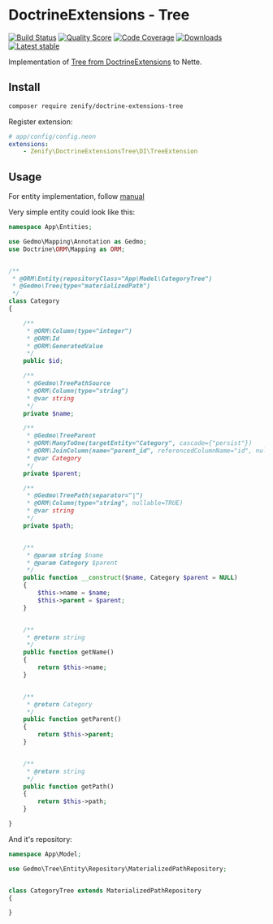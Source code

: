 # DoctrineExtensions - Tree

[![Build Status](https://img.shields.io/travis/Zenify/DoctrineExtensionsTree.svg?style=flat-square)](https://travis-ci.org/Zenify/DoctrineExtensionsTree)
[![Quality Score](https://img.shields.io/scrutinizer/g/Zenify/DoctrineExtensionsTree.svg?style=flat-square)](https://scrutinizer-ci.com/g/Zenify/DoctrineExtensionsTree)
[![Code Coverage](https://img.shields.io/scrutinizer/coverage/g/Zenify/DoctrineExtensionsTree.svg?style=flat-square)](https://scrutinizer-ci.com/g/Zenify/DoctrineExtensionsTree)
[![Downloads](https://img.shields.io/packagist/dt/zenify/doctrine-extensions-tree.svg?style=flat-square)](https://packagist.org/packages/zenify/doctrine-extensions-tree)
[![Latest stable](https://img.shields.io/packagist/v/zenify/doctrine-extensions-tree.svg?style=flat-square)](https://packagist.org/packages/zenify/doctrine-extensions-tree)

Implementation of [Tree from DoctrineExtensions](https://github.com/Atlantic18/DoctrineExtensions/blob/master/doc/tree.md) to Nette.


## Install

```sh
composer require zenify/doctrine-extensions-tree
```

Register extension:

```yaml
# app/config/config.neon
extensions:
	- Zenify\DoctrineExtensionsTree\DI\TreeExtension
```


## Usage

For entity implementation, follow [manual](https://github.com/Atlantic18/DoctrineExtensions/blob/master/doc/tree.md)
 
Very simple entity could look like this:
 
```php
namespace App\Entities;

use Gedmo\Mapping\Annotation as Gedmo;
use Doctrine\ORM\Mapping as ORM;


/**
 * @ORM\Entity(repositoryClass="App\Model\CategoryTree")
 * @Gedmo\Tree(type="materializedPath")
 */
class Category
{

	/**
	 * @ORM\Column(type="integer")
	 * @ORM\Id
	 * @ORM\GeneratedValue
	 */
	public $id;

	/**
	 * @Gedmo\TreePathSource
	 * @ORM\Column(type="string")
	 * @var string
	 */
	private $name;

	/**
	 * @Gedmo\TreeParent
	 * @ORM\ManyToOne(targetEntity="Category", cascade={"persist"})
	 * @ORM\JoinColumn(name="parent_id", referencedColumnName="id", nullable=TRUE)
	 * @var Category
	 */
	private $parent;

	/**
 	 * @Gedmo\TreePath(separator="|")
	 * @ORM\Column(type="string", nullable=TRUE)
	 * @var string
	 */
	private $path;


	/**
	 * @param string $name
	 * @param Category $parent
	 */
	public function __construct($name, Category $parent = NULL)
	{
		$this->name = $name;
		$this->parent = $parent;
	}


	/**
	 * @return string
	 */
	public function getName()
	{
		return $this->name;
	}


	/**
	 * @return Category
	 */
	public function getParent()
	{
		return $this->parent;
	}


	/**
	 * @return string
	 */
	public function getPath()
	{
		return $this->path;
	}

}
```

And it's repository:

```php
namespace App\Model;

use Gedmo\Tree\Entity\Repository\MaterializedPathRepository;


class CategoryTree extends MaterializedPathRepository
{

}
```

